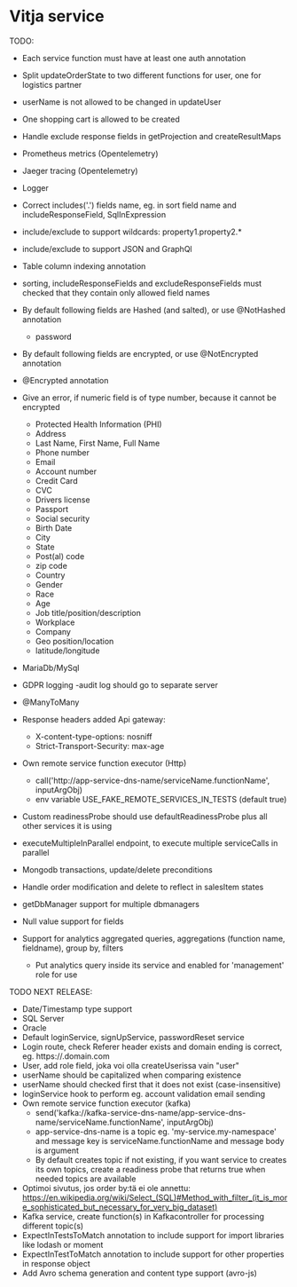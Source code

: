 # Vitja service

TODO:
- Each service function must have at least one auth annotation
- Split updateOrderState to two different functions for user, one for logistics partner
- userName is not allowed to be changed in updateUser
- One shopping cart is allowed to be created
- Handle exclude response fields in getProjection and createResultMaps
- Prometheus metrics (Opentelemetry)
- Jaeger tracing (Opentelemetry)
- Logger
- Correct includes('.') fields name, eg. in sort field name and includeResponseField, SqlInExpression
- include/exclude to support wildcards: property1.property2.*
- include/exclude to support JSON and GraphQl
- Table column indexing annotation
- sorting, includeResponseFields and excludeResponseFields must checked that they contain only allowed field names

- By default following fields are Hashed (and salted), or use @NotHashed annotation
    - password
- By default following fields are encrypted, or use @NotEncrypted annotation
- @Encrypted annotation
- Give an error, if numeric field is of type number, because it cannot be encrypted
    - Protected Health Information (PHI)
    - Address
    - Last Name, First Name, Full Name
    - Phone number
    - Email
    - Account number
    - Credit Card
    - CVC
    - Drivers license
    - Passport
    - Social security
    - Birth Date
    - City
    - State
    - Post(al) code
    - zip code
    - Country
    - Gender
    - Race
    - Age
    - Job title/position/description
    - Workplace
    - Company
    - Geo position/location
    - latitude/longitude
- MariaDb/MySql
- GDPR logging
  -audit log should go to separate server
- @ManyToMany
- Response headers added Api gateway:
  - X-content-type-options: nosniff
  - Strict-Transport-Security: max-age 
 - Own remote service function executor (Http)
     - call('http://app-service-dns-name/serviceName.functionName', inputArgObj)
     - env variable USE_FAKE_REMOTE_SERVICES_IN_TESTS (default true)
- Custom readinessProbe should use defaultReadinessProbe plus all other services it is using
- executeMultipleInParallel endpoint, to execute multiple serviceCalls in parallel
- Mongodb transactions, update/delete preconditions
- Handle order modification and delete to reflect in salesItem states
- getDbManager support for multiple dbmanagers
- Null value support for fields
- Support for analytics aggregated queries, aggregations (function name, fieldname), group by, filters
    - Put analytics query inside its service and enabled for 'management' role for use
    
TODO NEXT RELEASE:
- Date/Timestamp type support
- SQL Server
- Oracle
- Default loginService, signUpService, passwordReset service
- Login route, check Referer header exists and domain ending is correct, eg. https://<something>.domain.com
- User, add role field, joka voi olla createUserissa vain "user"
- userName should be capitalized when comparing existence
- userName should checked first that it does not exist (case-insensitive)
- loginService hook to perform eg. account validation email sending
- Own remote service function executor (kafka)
    - send('kafka://kafka-service-dns-name/app-service-dns-name/serviceName.functionName', inputArgObj)
    - app-service-dns-name is a topic eg. 'my-service.my-namespace' and message key is serviceName.functionName and message body is argument
    - By default creates topic if not existing, if you want service to creates its own topics, 
      create a readiness probe that returns true when needed topics are available
- Optimoi sivutus, jos order by:tä ei ole annettu:
 https://en.wikipedia.org/wiki/Select_(SQL)#Method_with_filter_(it_is_more_sophisticated_but_necessary_for_very_big_dataset)
- Kafka service, create function(s) in Kafkacontroller for processing different topic(s)
- ExpectInTestsToMatch annotation to include support for import libraries like lodash or moment
- ExpectInTestToMatch annotation to include support for other properties in response object
- Add Avro schema generation and content type support (avro-js)
